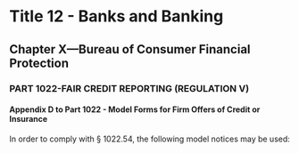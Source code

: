 
# Title 12 - Banks and Banking
## Chapter X—Bureau of Consumer Financial Protection
### PART 1022-FAIR CREDIT REPORTING (REGULATION V)
#### Appendix D to Part 1022 - Model Forms for Firm Offers of Credit or Insurance

In order to comply with § 1022.54, the following model notices may be used:
